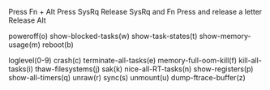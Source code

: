 Press Fn + Alt
Press SysRq
Release SysRq and Fn
Press and release a letter
Release Alt

poweroff(o)
show-blocked-tasks(w)
show-task-states(t)
show-memory-usage(m)
reboot(b)

loglevel(0-9)
crash(c)
terminate-all-tasks(e)
memory-full-oom-kill(f)
kill-all-tasks(i)
thaw-filesystems(j)
sak(k)
nice-all-RT-tasks(n)
show-registers(p)
show-all-timers(q)
unraw(r)
sync(s)
unmount(u)
dump-ftrace-buffer(z)
